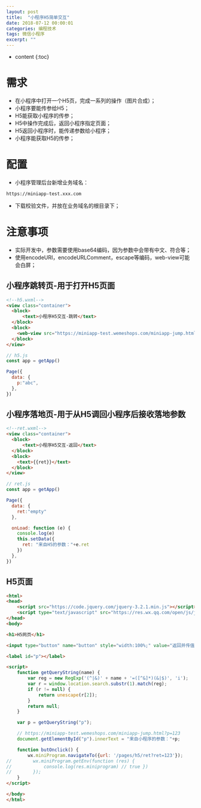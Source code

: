 ```yaml
---
layout: post
title:  "小程序H5简单交互"
date: 2018-07-12 00:00:01
categories: 编程技术
tags: 微信小程序
excerpt: ""
---
```


* content
{:toc}


# 需求
* 在小程序中打开一个H5页，完成一系列的操作（图片合成）；
* 小程序要能传参给H5；
* H5能获取小程序的传参；
* H5中操作完成后，返回小程序指定页面；
* H5返回小程序时，能传递参数给小程序；
* 小程序能获取H5的传参；

# 配置
* 小程序管理后台新增业务域名：
```
https://miniapp-test.xxx.com
```
* 下载校验文件，并放在业务域名的根目录下；


# 注意事项
* 实际开发中，参数需要使用base64编码，因为参数中会带有中文、符合等；
* 使用encodeURI，encodeURLComment，escape等编码，web-view可能会白屏；

## 小程序跳转页-用于打开H5页面
```html
<!--h5.wxml-->
<view class="container">
  <block>
      <text>小程序H5交互-跳转</text>
  </block>
  <block>
    <web-view src="https://miniapp-test.wemeshops.com/miniapp-jump.html?p={{p}}"></web-view>
  </block>
</view>

```

```js
// h5.js
const app = getApp()

Page({
  data: {
    p:"abc",
  },
})

```


## 小程序落地页-用于从H5调回小程序后接收落地参数
```html
<!--ret.wxml-->
<view class="container">
  <block>
      <text>小程序H5交互-返回</text>
  </block>
  <block>
    <text>{{ret}}</text>
  </block>
</view>

```

```js
// ret.js
const app = getApp()

Page({
  data: {
    ret:"empty"
  },

  onLoad: function (e) {
    console.log(e) 
    this.setData({
      ret: "来自H5的参数："+e.ret
    })
  },
})
```


## H5页面
```html
<html>
<head>
    <script src="https://code.jquery.com/jquery-3.2.1.min.js"></script>
    <script type="text/javascript" src="https://res.wx.qq.com/open/js/jweixin-1.3.2.js"></script>
</head>
<body>

<h1>H5网页</h1>

<input type="button" name="button" style="width:100%;" value="返回并传值" onclick="javascript:butOnclick();"/>

<label id="p"></label>

<script>
    function getQueryString(name) {
        var reg = new RegExp('(^|&)' + name + '=([^&]*)(&|$)', 'i');
        var r = window.location.search.substr(1).match(reg);
        if (r != null) {
            return unescape(r[2]);
        }
        return null;
    }

    var p = getQueryString("p");

    // https://miniapp-test.wemeshops.com/miniapp-jump.html?p=123
    document.getElementById("p").innerText = "来自小程序的参数："+p;

    function butOnclick() {
        wx.miniProgram.navigateTo({url: '/pages/h5/ret?ret=123'});
//        wx.miniProgram.getEnv(function (res) {
//            console.log(res.miniprogram) // true })
//        });
    }
</script>

</body>
</html>
```

